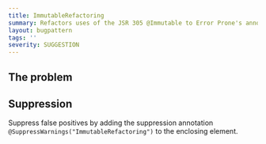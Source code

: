 ```yaml
---
title: ImmutableRefactoring
summary: Refactors uses of the JSR 305 @Immutable to Error Prone's annotation
layout: bugpattern
tags: ''
severity: SUGGESTION
---
```


<!--
*** AUTO-GENERATED, DO NOT MODIFY ***
To make changes, edit the @BugPattern annotation or the explanation in docs/bugpattern.
-->


## The problem


## Suppression
Suppress false positives by adding the suppression annotation `@SuppressWarnings("ImmutableRefactoring")` to the enclosing element.
